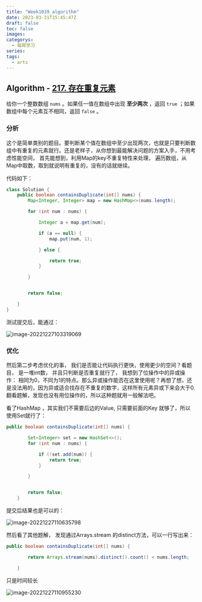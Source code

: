 ```yaml
---
title: "Week1039_algorithm"
date: 2023-03-31T15:45:47Z
draft: false 
toc: false
images:
categorys:
  - 每周学习
series:
tags:
  - arts 
---
```


## Algorithm - [217. 存在重复元素](https://leetcode.cn/problems/contains-duplicate/description/)

给你一个整数数组 `nums` 。如果任一值在数组中出现 **至少两次** ，返回 `true` ；如果数组中每个元素互不相同，返回 `false` 。

### 分析

这个是简单类别的题目。要判断某个值在数组中至少出现两次，也就是只要判断数组中有重复的元素就行。还是老样子，从你想到最能解决问题的方案入手，不用考虑性能空间， 首先能想到，利用Map的key不重复特性来处理， 遍历数组，从Map中取数，取到就说明有重复的，没有的话就继续。

代码如下：

```java
class Solution {
    public boolean containsDuplicate(int[] nums) {
        Map<Integer, Integer> map = new HashMap<>(nums.length);

        for (int num : nums) {

            Integer a = map.get(num);

            if (a == null) {
                map.put(num, 1);

            } else {

                return true;
            }

        }


        return false;

    }
}
```



测试提交后，能通过：

![image-20221227103319069](https://tva1.sinaimg.cn/large/008vxvgGly1h9i5xy2jhfj31g20b8gmd.jpg)

### 优化

然后第二步考虑优化的事， 我们是否能让代码执行更快，使用更少的空间？看题目， 是一堆int数， 并且只判断是否重复就行了， 我想到了位操作中的异或操作： 相同为0，不同为1的特点。那么异或操作能否在这里使用呢？再想了想，还是没法用的，因为异或适合找存在不重复的数字，这样所有元素异或下来会大于0.翻看题解，发现也没有用位操作的，所以这种题就用一般解法吧。

看了HashMap ，其实我们不需要后边的Value, 只需要前面的Key 就够了，所以使用Set就行了：



```java
public boolean containsDuplicate(int[] nums) {

        Set<Integer> set = new HashSet<>();
        for (int num : nums) {

            if (!set.add(num)) {
                return true;
            }

        }


        return false;
    }
```



提交后结果也是可以的：

![image-20221227110635798](https://tva1.sinaimg.cn/large/008vxvgGly1h9i6whgchzj31hc0ci3zi.jpg)



然后看了其他题解， 发现通过Arrays.stream 的distinct方法，可以一行写出来：

```java
public boolean containsDuplicate(int[] nums) {

        return Arrays.stream(nums).distinct().count() < nums.length;

    }
```



只是时间较长



![image-20221227110955230](https://tva1.sinaimg.cn/large/008vxvgGly1h9i6zy7fopj31iq0b6gml.jpg)
